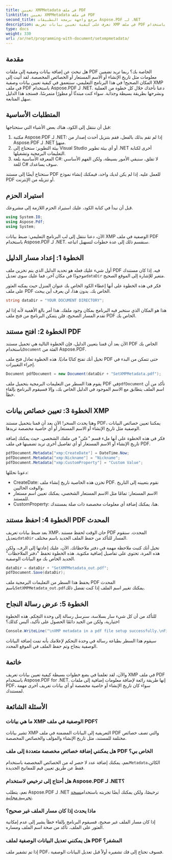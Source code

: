 ```yaml
---
title: تعيين XMPMetadata في ملف PDF
linktitle: تعيين XMPMetadata في ملف PDF
second_title: مرجع واجهة برمجة التطبيقات Aspose.PDF لـ .NET
description: تعرف على كيفية تعيين بيانات تعريف XMP في ملف PDF باستخدام Aspose.PDF لـ .NET. يرشدك هذا الدليل خطوة بخطوة خلال العملية بأكملها، من الإعداد إلى حفظ المستند.
type: docs
weight: 330
url: /ar/net/programming-with-document/setxmpmetadata/
---
```

## مقدمة

هل تبحث عن إضافة بيانات وصفية إلى ملفات PDF الخاصة بك؟ ربما تريد تضمين معلومات مثل تاريخ الإنشاء أو الاسم المستعار أو الخصائص المخصصة. لقد أتيت إلى المكان الصحيح! في هذا البرنامج التعليمي، سنتعمق في كيفية تعيين بيانات وصفية XMP في ملف PDF باستخدام Aspose.PDF لـ .NET. دعنا نأخذك خلال كل خطوة من العملية ونشرحها بطريقة بسيطة وجذابة. سواء كنت مبتدئًا أو مطورًا متمرسًا، فستجد هذا الدليل سهل المتابعة.

## المتطلبات الأساسية

قبل أن ننتقل إلى الكود، هناك بعض الأشياء التي ستحتاجها:

1.  مكتبة Aspose.PDF لـ .NET: إذا لم تقم بذلك بالفعل، فقم بتنزيل أحدث إصدار من Aspose.PDF لـ .NET من[هنا](https://releases.aspose.com/pdf/net/).
2. بيئة التطوير: ستحتاج إلى Visual Studio أو أي بيئة تطوير .NET أخرى لكتابة التعليمات البرمجية وتشغيلها.
3. المعرفة الأساسية بلغة C#: لا تقلق، سنبقي الأمور بسيطة، ولكن الفهم الأساسي للغة C# سوف يساعدك.

ستحتاج أيضًا إلى مستند PDF للعمل عليه. إذا لم يكن لديك واحد، فيمكنك إنشاء نموذج PDF أو تنزيله من الإنترنت.

## استيراد الحزم

قبل أن نبدأ في كتابة الكود، عليك استيراد الحزم اللازمة إلى مشروعك.

```csharp
using System.IO;
using Aspose.Pdf;
using System;
```

الآن، دعنا ننتقل إلى لب البرنامج التعليمي: ضبط بيانات XMP الوصفية في ملف PDF باستخدام Aspose.PDF لـ .NET. سنقسم ذلك إلى عدة خطوات لتسهيل اتباعه.

## الخطوة 1: إعداد مسار الدليل

 أول شيء عليك فعله هو تحديد الدليل الذي يتم تخزين ملف PDF فيه. إذا كان مستندك موجودًا في مكان آخر، فما عليك سوى تعديل`dataDir` متغير للإشارة إلى الموقع الصحيح.

فكر في هذه الخطوة على أنها إعطاء الكود الخاص بك عنوان المنزل حيث يمكنه العثور على ملف PDF الخاص بك. بدون هذا، لن يعرف أين يبحث.

```csharp
string dataDir = "YOUR DOCUMENT DIRECTORY";
```

هذا هو المكان الذي ستخبر فيه البرنامج بمكان وجود ملفك. هذا أمر بالغ الأهمية لأنه إذا لم تقدم المسار الصحيح، فلن يتمكن البرنامج من فتح ملف PDF الخاص بك.

## الخطوة 2: افتح مستند PDF

 الآن بعد أن قمنا بتعيين الدليل، فإن الخطوة التالية هي تحميل مستند PDF الخاص بك باستخدام`Document` الفئة من Aspose.PDF.

تخيل أنك تفتح كتابًا ماديًا. هذه الخطوة تعادل فتح ملف PDF حتى تتمكن من البدء في إجراء التغييرات.

```csharp
Document pdfDocument = new Document(dataDir + "SetXMPMetadata.pdf");
```

 يقوم هذا السطر من التعليمات البرمجية بتحميل ملف PDF في`pdfDocument` تأكد من أن اسم الملف يتطابق مع الاسم الموجود في الدليل الخاص بك، وإلا فسيقوم البرنامج بإلقاء خطأ.

## الخطوة 3: تعيين خصائص بيانات XMP

وهنا يحدث السحر! الآن بعد أن قمنا بتحميل مستند PDF، يمكننا تعيين خصائص البيانات الوصفية مثل تاريخ الإنشاء أو الاسم المستعار أو أي خاصية مخصصة تريدها.

فكر في هذه الخطوة على أنها ملء قسم "عنّي" في ملفك الشخصي. حيث يمكنك إضافة تاريخ الإنشاء أو الاسم المستعار أو أي تفاصيل أخرى تريد تضمينها في ملف PDF.

```csharp
pdfDocument.Metadata["xmp:CreateDate"] = DateTime.Now;
pdfDocument.Metadata["xmp:Nickname"] = "Nickname";
pdfDocument.Metadata["xmp:CustomProperty"] = "Custom Value";
```

دعونا نحللها:
- CreateDate: تخزن هذه الخاصية تاريخ إنشاء ملف PDF. نقوم بتعيينه إلى التاريخ والوقت الحاليين.
- الاسم المستعار: تمامًا مثل الاسم المستعار الشخصي، يمكنك تعيين اسم مستعار للمستند.
- CustomProperty: هنا، يمكنك إضافة أي معلومات مخصصة ذات صلة بمستندك.

## الخطوة 4: احفظ مستند PDF المحدث

 بعد ضبط بيانات تعريف XMP، حان الوقت لحفظ مستند PDF المحدث. سنقوم بتعديل`dataDir` المسار للتأكد من حفظ الملف الجديد باسم مختلف.

تخيل أنك كتبت ملاحظة مهمة في دفتر ملاحظاتك. الآن، عليك إعادتها إلى الرف، ولكن هذه المرة، تحتوي على تفاصيل إضافية مكتوبة. هذه الخطوة تحفظ "دفتر الملاحظات" الجديد الخاص بك مع البيانات الوصفية.

```csharp
dataDir = dataDir + "SetXMPMetadata_out.pdf";
pdfDocument.Save(dataDir);
```

 يحفظ هذا السطر من التعليمات البرمجية ملف PDF المحدث باسم`SetXMPMetadata_out.pdf`يمكنك تغيير اسم الملف إذا كنت تفضل ذلك.

## الخطوة 5: عرض رسالة النجاح

للتأكد من أن كل شيء سار بسلاسة، سنرسل رسالة إلى وحدة التحكم. هذه الخطوة اختيارية، ولكن من الجيد دائمًا الحصول على تأكيد، أليس كذلك؟

```csharp
Console.WriteLine("\nXMP metadata in a pdf file setup successfully.\nFile saved at " + dataDir);
```

سيقوم هذا السطر بطباعة رسالة في وحدة التحكم لإعلامك بأنه تمت إضافة البيانات الوصفية بنجاح وتم حفظ الملف في الموقع المحدد.

## خاتمة

والآن، لقد تعلمنا في بضع خطوات بسيطة كيفية تعيين بيانات تعريف XMP في ملف PDF باستخدام Aspose.PDF for .NET. إنها طريقة رائعة لإضافة معلومات إضافية إلى ملفات PDF، سواء كان تاريخ الإنشاء أو خاصية مخصصة أو أي بيانات تعريف أخرى مهمة لمستندك.


## الأسئلة الشائعة

### ما هي بيانات XMP الوصفية في ملف PDF؟  
تشير بيانات XMP التعريفية إلى البيانات المضمنة في ملف PDF والتي تصف خصائص مختلفة للمستند، مثل تاريخ الإنشاء والمؤلف والخصائص المخصصة.

### هل يمكنني إضافة خصائص مخصصة متعددة إلى ملف PDF الخاص بي؟  
 نعم، يمكنك إضافة عدد لا حصر له من الخصائص المخصصة باستخدام`Metadata`الكائن، فقط عن طريق تعيين قيم للمفاتيح الجديدة.

### هل أحتاج إلى ترخيص لاستخدام Aspose.PDF لـ .NET؟  
 نعم، يتطلب Aspose.PDF لـ .NET ترخيصًا، ولكن يمكنك أيضًا تجربته باستخدام[نسخة تجريبية مجانية](https://releases.aspose.com/).

### ماذا يحدث إذا كان مسار الملف غير صحيح؟  
إذا كان مسار الملف غير صحيح، فسيقوم البرنامج بإلقاء خطأ يشير إلى عدم إمكانية العثور على الملف. تأكد من صحة اسم الملف ومساره.

### هل يمكنني تعديل البيانات الوصفية لملف PDF المشفر؟  
إذا تم تشفير ملف PDF، فسوف تحتاج إلى فك تشفيره أولاً قبل تعديل البيانات الوصفية.